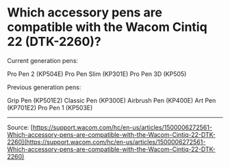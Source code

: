 # Which accessory pens are compatible with the Wacom Cintiq 22 (DTK-2260)?

Current generation pens: 

Pro Pen 2 (KP504E)
Pro Pen Slim (KP301E)
Pro Pen 3D (KP505)



Previous generation pens:

Grip Pen (KP501E2)
Classic Pen (KP300E)
Airbrush Pen (KP400E)
Art Pen (KP701E2)
Pro Pen 1 (KP503E)

---
Source: [https://support.wacom.com/hc/en-us/articles/1500006272561-Which-accessory-pens-are-compatible-with-the-Wacom-Cintiq-22-DTK-2260](https://support.wacom.com/hc/en-us/articles/1500006272561-Which-accessory-pens-are-compatible-with-the-Wacom-Cintiq-22-DTK-2260)
